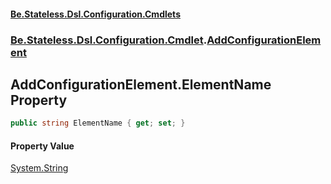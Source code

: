 #### [Be.Stateless.Dsl.Configuration.Cmdlets](README.md 'README')
### [Be.Stateless.Dsl.Configuration.Cmdlet](Be.Stateless.Dsl.Configuration.Cmdlet.md 'Be.Stateless.Dsl.Configuration.Cmdlet').[AddConfigurationElement](AddConfigurationElement.md 'Be.Stateless.Dsl.Configuration.Cmdlet.AddConfigurationElement')

## AddConfigurationElement.ElementName Property

```csharp
public string ElementName { get; set; }
```

#### Property Value
[System.String](https://docs.microsoft.com/en-us/dotnet/api/System.String 'System.String')